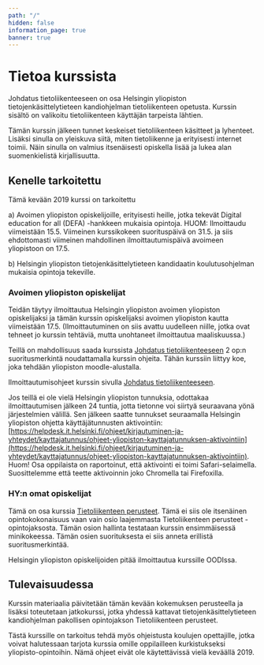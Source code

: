 ```yaml
---
path: "/"
hidden: false
information_page: true
banner: true
---
```


# Tietoa kurssista

Johdatus tietoliikenteeseen on osa Helsingin yliopiston tietojenkäsittelytieteen kandiohjelman tietoliikenteen opetusta.  Kurssin sisältö on valikoitu tietoliikenteen käyttäjän tarpeista lähtien.


Tämän kurssin jälkeen tunnet keskeiset tietoliikenteen käsitteet ja lyhenteet. Lisäksi sinulla on yleiskuva siitä, miten tietoliikenne ja erityisesti internet toimii. Näin sinulla on valmius itsenäisesti opiskella lisää ja lukea alan suomenkielistä kirjallisuutta.


## Kenelle tarkoitettu

Tämä kevään 2019 kurssi on tarkoitettu

a) Avoimen yliopiston opiskelijoille, erityisesti heille, jotka tekevät Digital education for all (DEFA) -hankkeen mukaisia opintoja. HUOM: Ilmoittaudu viimeistään 15.5. Viimeinen kurssikokeen suorituspäivä on 31.5. ja siis ehdottomasti viimeinen mahdollinen ilmoittautumispäivä avoimeen yliopistoon on 17.5.

b) Helsingin yliopiston tietojenkäsittelytieteen kandidaatin koulutusohjelman mukaisia opintoja tekeville.


### Avoimen yliopiston opiskelijat

Teidän täytyy ilmoittautua Helsingin yliopiston avoimen yliopiston opiskelijaksi ja tämän kurssin opiskelijaksi avoimen yliopiston kautta viimeistään 17.5. (Ilmoittautuminen on siis avattu uudelleen niille, jotka ovat tehneet jo kurssin tehtäviä, mutta unohtaneet ilmoittautua maaliskuussa.)

Teillä on mahdollisuus saada kurssista [Johdatus tietoliikenteeseen](https://courses.helsinki.fi/fi/aytkt200041/128807054) 2 op:n suoritusmerkintä noudattamalla kurssin ohjeita. Tähän kurssiin liittyy koe, joka tehdään yliopiston moodle-alustalla.

Ilmoittautumisohjeet kurssin sivulla [Johdatus tietoliikenteeseen](https://courses.helsinki.fi/fi/aytkt200041/128807054).

Jos teillä ei ole vielä Helsingin yliopiston tunnuksia, odottakaa ilmoittautumisen jälkeen 24 tuntia, jotta tietonne voi siirtyä seuraavana yönä järjestelmien välillä. Sen jälkeen saatte tunnukset seuraamalla Helsingin yliopiston ohjetta käyttäjätunnusten aktivointiin: [https://helpdesk.it.helsinki.fi/ohjeet/kirjautuminen-ja-yhteydet/kayttajatunnus/ohjeet-yliopiston-kayttajatunnuksen-aktivointiin](https://helpdesk.it.helsinki.fi/ohjeet/kirjautuminen-ja-yhteydet/kayttajatunnus/ohjeet-yliopiston-kayttajatunnuksen-aktivointiin). Huom! Osa oppilaista on raportoinut, että aktivointi ei toimi Safari-selaimella. Suosittelemme että teette aktivoinnin joko Chromella tai Firefoxilla.


### HY:n omat opiskelijat

Tämä on osa kurssia [Tietoliikenteen perusteet](https://courses.helsinki.fi/fi/tkt20004/124962079). Tämä ei siis ole itsenäinen opintokokonaisuus vaan vain osio laajemmasta Tietoliikenteen perusteet -opintojaksosta. Tämän osion hallinta testataan kurssin ensimmäisessä minikokeessa. Tämän osien suorituksesta ei siis anneta erillistä suoritusmerkintää.

Helsingin yliopiston opiskelijoiden pitää ilmoittautua kurssille OODIssa.


## Tulevaisuudessa

Kurssin materiaalia päivitetään tämän kevään kokemuksen perusteella ja lisäksi toteutetaan jatkokurssi, jotka yhdessä kattavat tietojenkäsittelytieteen kandiohjelman pakollisen opintojakson Tietoliikenteen perusteet.

Tästä kurssille on tarkoitus tehdä myös ohjeistusta koulujen opettajille, jotka voivat halutessaan tarjota kurssia omille oppilailleen kurkistukseksi yliopisto-opintoihin. Nämä ohjeet eivät ole käytettävissä vielä keväällä 2019.

